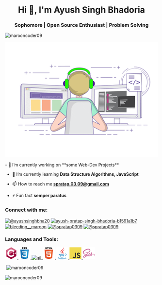 <h1 align="center">Hi 👋, I'm Ayush Singh Bhadoria</h1>
<h3 align="center">Sophomore | Open Source Enthusiast | Problem Solving</h3>

<p align="left"> <img src="https://komarev.com/ghpvc/?username=marooncoder09&label=Profile%20views&color=0e75b6&style=flat" alt="marooncoder09" /> </p>
<!-- 
<p align="left"> <a href="https://github.com/ryo-ma/github-profile-trophy"><img src="https://github-profile-trophy.vercel.app/?username=marooncoder09" alt="marooncoder09" /></a> </p> -->
<p align="center" ><img src="https://github.com/marooncoder09/marooncoder09/blob/main/giphy.gif" alt=" "  ></p>
- 🔭 I’m currently working on **some Web-Dev Projects**

- 🌱 I’m currently learning **Data Structure Algorithms, JavaScript**

- 📫 How to reach me **spratap.03.09@gmail.com**

- ⚡ Fun fact **semper paratus**

<h3 align="left">Connect with me:</h3>
<p align="left">
<a href="https://twitter.com/@ayushsinghbha20" target="blank"><img align="center" src="https://raw.githubusercontent.com/rahuldkjain/github-profile-readme-generator/master/src/images/icons/Social/twitter.svg" alt="@ayushsinghbha20" height="30" width="40" /></a>
<a href="https://linkedin.com/in/ayush-pratap-singh-bhadoria-b1591a1b7" target="blank"><img align="center" src="https://raw.githubusercontent.com/rahuldkjain/github-profile-readme-generator/master/src/images/icons/Social/linked-in-alt.svg" alt="ayush-pratap-singh-bhadoria-b1591a1b7" height="30" width="40" /></a>
<a href="https://instagram.com/bleeding__maroon" target="blank"><img align="center" src="https://raw.githubusercontent.com/rahuldkjain/github-profile-readme-generator/master/src/images/icons/Social/instagram.svg" alt="bleeding__maroon" height="30" width="40" /></a>
<a href="https://hashnode.com/@spratap0309" target="blank"><img align="center" src="https://raw.githubusercontent.com/rahuldkjain/github-profile-readme-generator/master/src/images/icons/Social/hashnode.svg" alt="@spratap0309" height="30" width="40" /></a>
<a href="https://www.leetcode.com/@spratap0309" target="blank"><img align="center" src="https://raw.githubusercontent.com/rahuldkjain/github-profile-readme-generator/master/src/images/icons/Social/leet-code.svg" alt="@spratap0309" height="30" width="40" /></a>
</p>

<h3 align="left">Languages and Tools:</h3>
<p align="left"> <a href="https://www.w3schools.com/cpp/" target="_blank" rel="noreferrer"> <img src="https://raw.githubusercontent.com/devicons/devicon/master/icons/cplusplus/cplusplus-original.svg" alt="cplusplus" width="40" height="40"/> </a> <a href="https://www.w3schools.com/css/" target="_blank" rel="noreferrer"> <img src="https://raw.githubusercontent.com/devicons/devicon/master/icons/css3/css3-original-wordmark.svg" alt="css3" width="40" height="40"/> </a> <a href="https://git-scm.com/" target="_blank" rel="noreferrer"> <img src="https://www.vectorlogo.zone/logos/git-scm/git-scm-icon.svg" alt="git" width="40" height="40"/> </a> <a href="https://www.w3.org/html/" target="_blank" rel="noreferrer"> <img src="https://raw.githubusercontent.com/devicons/devicon/master/icons/html5/html5-original-wordmark.svg" alt="html5" width="40" height="40"/> </a> <a href="https://www.java.com" target="_blank" rel="noreferrer"> <img src="https://raw.githubusercontent.com/devicons/devicon/master/icons/java/java-original.svg" alt="java" width="40" height="40"/> </a> <a href="https://developer.mozilla.org/en-US/docs/Web/JavaScript" target="_blank" rel="noreferrer"> <img src="https://raw.githubusercontent.com/devicons/devicon/master/icons/javascript/javascript-original.svg" alt="javascript" width="40" height="40"/> </a> <a href="https://sass-lang.com" target="_blank" rel="noreferrer"> <img src="https://raw.githubusercontent.com/devicons/devicon/master/icons/sass/sass-original.svg" alt="sass" width="40" height="40"/> </a> </p>

<p>&nbsp;<img align="center" src="https://github-readme-stats.vercel.app/api?username=marooncoder09&show_icons=true&locale=en" alt="marooncoder09" /></p>

<p><img align="center" src="https://github-readme-streak-stats.herokuapp.com/?user=marooncoder09&" alt="marooncoder09" /></p>
